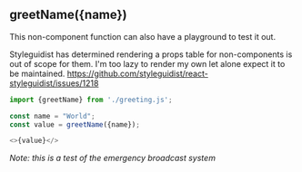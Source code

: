 ## greetName({name})

This non-component function can also have a playground to test it out.

Styleguidist has determined rendering a props table for non-components is out of scope for them.
I'm too lazy to render my own let alone expect it to be maintained.
https://github.com/styleguidist/react-styleguidist/issues/1218

```js
import {greetName} from './greeting.js';

const name = "World";
const value = greetName({name});

<>{value}</>
```

*Note: this is a test of the emergency broadcast system*